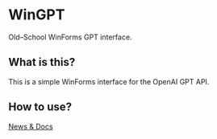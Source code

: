 # WinGPT
Old–School WinForms GPT interface.

## What is this?
This is a simple WinForms interface for the OpenAI GPT API.

## How to use?
[News & Docs](https://wiki.peopleoftheprompt.org/)
